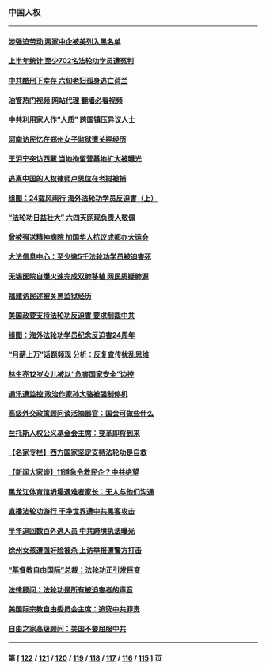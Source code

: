 ### 中国人权
---
#### [涉强迫劳动 两家中企被美列入黑名单](../../pages/ncid278/n14045950.md?08020845) 
#### [上半年统计 至少702名法轮功学员遭冤判](../../pages/ncid278/n14045278.md?08020845) 
#### [中共酷刑下幸存 六旬老妇孤身逃亡荷兰](../../pages/ncid278/n14041415.md?08020845) 
#### [油管热门视频 网站代理 翻墙必看视频](http://138.2.39.72:81/youtube.html?epic-marker?08020845)
#### [中共利用家人作“人质” 跨国镇压异议人士](../../pages/ncid278/n14044867.md?08020845) 
#### [河南访民忆在郑州女子监狱遭关押经历](../../pages/ncid278/n14044743.md?08020845) 
#### [王沪宁突访西藏 当地拘留营基地扩大被曝光](../../pages/ncid278/n14043963.md?08020845) 
#### [逃离中国的人权律师卢思位在老挝被捕](../../pages/ncid278/n14043849.md?08020845) 
#### [组图：24载风雨行 海外法轮功学员反迫害（上）](../../pages/ncid278/n14031583.md?08020845) 
#### [“法轮功日益壮大” 六四天网现负责人敬佩](../../pages/ncid278/n14043464.md?08020845) 
#### [曾被强送精神病院 加国华人抗议成都办大运会](../../pages/ncid278/n14043386.md?08020845) 
#### [大法信息中心：至少逾5千法轮功学员被迫害死](../../pages/ncid278/n14043255.md?08020845) 
#### [无锡医院自爆火速完成双肺移植 网民质疑肺源](../../pages/ncid278/n14041831.md?08020845) 
#### [福建访民述被关黑监狱经历](../../pages/ncid278/n14042942.md?08020845) 
#### [美国政要支持法轮功反迫害 要求制裁中共](../../pages/ncid278/n14042656.md?08020845) 
#### [组图：海外法轮功学员纪念反迫害24周年](../../pages/ncid278/n14037675.md?08020845) 
#### [“月薪上万”话题频现 分析：反复宣传扰乱思维](../../pages/ncid278/n14042204.md?08020845) 
#### [林生亮12岁女儿被以“危害国家安全”边控](../../pages/ncid278/n14042116.md?08020845) 
#### [通讯遭监控 政治作家孙大骆被强制停机](../../pages/ncid278/n14041804.md?08020845) 
#### [高级外交政策顾问谈活摘器官：国会可做些什么](../../pages/ncid278/n14041396.md?08020845) 
#### [兰托斯人权公义基金会主席：变革即将到来](../../pages/ncid278/n14041358.md?08020845) 
#### [【名家专栏】西方国家坚定支持法轮功是自救](../../pages/ncid278/n14041000.md?08020845) 
#### [【新闻大家谈】11道急令救民企？中共绝望](../../pages/ncid278/n14040944.md?08020845) 
#### [黑龙江体育馆坍塌遇难者家长：无人与他们沟通](../../pages/ncid278/n14040699.md?08020845) 
#### [直播法轮功游行 干净世界遭中共黑客攻击](../../pages/ncid278/n14039822.md?08020845) 
#### [半年追回数百外逃人员 中共跨境执法曝光](../../pages/ncid278/n14039923.md?08020845) 
#### [徐州女孩遭强奸险被杀 上访举报遭警方打击](../../pages/ncid278/n14039644.md?08020845) 
#### [“基督教自由国际”总裁：法轮功正引发巨变](../../pages/ncid278/n14039180.md?08020845) 
#### [法律顾问：法轮功是所有被迫害者的声音](../../pages/ncid278/n14039151.md?08020845) 
#### [美国际宗教自由委员会主席：追究中共罪责](../../pages/ncid278/n14039122.md?08020845) 
#### [自由之家高级顾问：美国不要屈服中共](../../pages/ncid278/n14039120.md?08020845) 

---
#### 第 [ [122](./122.md?08020845) / [121](./121.md?08020845) / [120](./120.md?08020845) / [119](./119.md?08020845) / [118](./118.md?08020845) / [117](./117.md?08020845) / [116](./116.md?08020845) / [115](./115.md?08020845) ] 页
